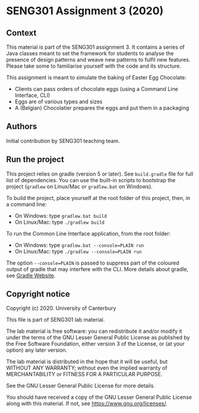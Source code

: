 # SENG301 Assignment 3 (2020)

## Context

This material is part of the SENG301 assignment 3. It contains a series of Java 
classes meant to set the framework for students to analyse the presence of 
design patterns and weave new patterns to fulfil new features. Please take some 
to familiarise yourself with the code and its structure.

This assignment is meant to simulate the baking of Easter Egg Chocolate:

- Clients can pass orders of chocolate eggs (using a Command Line Interface, CLI)
- Eggs are of various types and sizes
- A (Belgian) Chocolatier prepares the eggs and put them in a packaging

## Authors

Initial contribution by SENG301 teaching team.

## Run the project

This project relies on gradle (version 5 or later). See `build.gradle` file for 
full list of dependencies. You can use the built-in scripts to bootstrap the 
project (`gradlew` on Linux/Mac or `gradlew.bat` on Windows).

To build the project, place yourself at the root folder of this project, then, in 
a command line:

- On Windows: type `gradlew.bat build` 
- On Linux/Mac: type `./gradlew build` 

To run the Common Line Interface application, from the root folder:

- On Windows: type `gradlew.bat --console=PLAIN run` 
- On Linux/Mac: type `./gradlew --console=PLAIN run`

The option `--console=PLAIN` is passed to suppress part of the coloured output 
of gradle that may interfere with the CLI. More details about gradle, see 
[Gradle Website](https://gradle.org/).

## Copyright notice

Copyright (c) 2020. University of Canterbury

This file is part of SENG301 lab material. 

The lab material is free software: you can redistribute it and/or modify it under 
the terms of the GNU Lesser  General Public License as published by the Free 
Software Foundation, either version 3 of the License, or (at your  option) any 
later version.

The lab material is distributed in the hope that it will be useful, but WITHOUT 
ANY WARRANTY; without even the implied warranty of MERCHANTABILITY or 
FITNESS FOR A PARTICULAR PURPOSE.  

See the GNU Lesser General Public License for more details.

You should have received a copy of the GNU Lesser General Public License along 
with this material.  If not, see https://www.gnu.org/licenses/. 